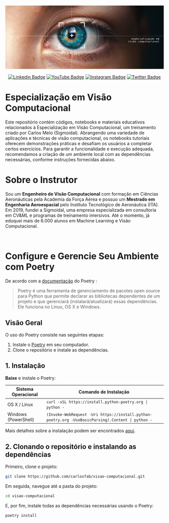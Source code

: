 [<img src="assets/evc_banner_wide.png" alt="Especialização em Visão Computacional | https://sigmoidal.ai)" title="Especialização em Visão Computacional | https://sigmoidal.ai/en)"/>](https://sigmoidal.ai/)

<div align="center">
  
  [![Linkedin Badge](https://img.shields.io/badge/LinkedIn-0077B5?style=flat-square&logo=Linkedin&logoColor=white&link=https://www.linkedin.com/in/carlos-melo-data-science/)](https://www.linkedin.com/in/carlos-melo-data-science/)
  [![YouTube Badge](https://img.shields.io/badge/YouTube-FF0000?style=flat-square&logo=youtube&logoColor=white)](https://www.youtube.com/@CarlosMeloSigmoidal)
  [![Instagram Badge](https://img.shields.io/badge/Instagram-E4405F?style=flat-square&logo=instagram&logoColor=white)](https://www.instagram.com/carlos_melo.py)
  [![Twitter Badge](https://img.shields.io/twitter/follow/:carlos_melo_py)](https://twitter.com/carlos_melo_py)

  
</div>

# Especialização em Visão Computacional

Este repositório contém códigos, notebooks e materiais educativos relacionados à Especialização em Visão Computacional, um treinamento criado por Carlos Melo (Sigmoidal). Abrangendo uma variedade de aplicações e técnicas de visão computacional, os notebooks tutoriais oferecem demonstrações práticas e desafiam os usuários a completar certos exercícios. Para garantir a funcionalidade e execução adequada, recomendamos a criação de um ambiente local com as dependências necessárias, conforme instruções fornecidas abaixo.


# Sobre o Instrutor
<p align="left">
Sou um <strong>Engenheiro de Visão Computacional</strong> com formação em Ciências Aeronáuticas pela Academia da Força Aérea e possuo um <strong>Mestrado em Engenharia Aeroespacial</strong> pelo Instituto Tecnológico de Aeronáutica (ITA). Em 2019, fundei a Sigmoidal, uma empresa especializada em consultoria em CV&ML e programas de treinamento imersivos. Até o momento, já eduquei mais de 6.000 alunos em Machine Learning e Visão Computacional.
</p>
<br>

# Configure e Gerencie Seu Ambiente com Poetry

De acordo com a [documentação](https://python-poetry.org/docs/) do Poetry :

> Poetry é uma ferramenta de gerenciamento de pacotes open source para Python que permite declarar as bibliotecas dependentes de um projeto e que gerenciará (instalará/atualizará) essas dependências. Ele funciona no Linux, OS X e Windows.

## Visão Geral
O uso do Poetry consiste nas seguintes etapas:

1. Instale o [Poetry](https://python-poetry.org/docs/#installation) em seu computador.
2. Clone o repositório e instale as dependências.

## 1. Instalação


**Baixe** e instale o Poetry:

| Sistema Operacional | Comando de Instalação |
|---------------------|-----------------------|
| OS X / Linux | `curl -sSL https://install.python-poetry.org \| python -` |
| Windows (PowerShell) | `(Invoke-WebRequest -Uri https://install.python-poetry.org -UseBasicParsing).Content \| python -` |

Mais detalhes sobre a instalação podem ser encontrados [aqui](https://python-poetry.org/docs/#installation).


## 2. Clonando o repositório e instalando as dependências

Primeiro, clone o projeto:

```bash
git clone https://github.com/carlosfab/visao-computacional.git
```

Em seguida, navegue até a pasta do projeto:

```bash
cd visao-computacional
```

E, por fim, instale todas as dependências necessárias usando o Poetry:

```bash
poetry install
```